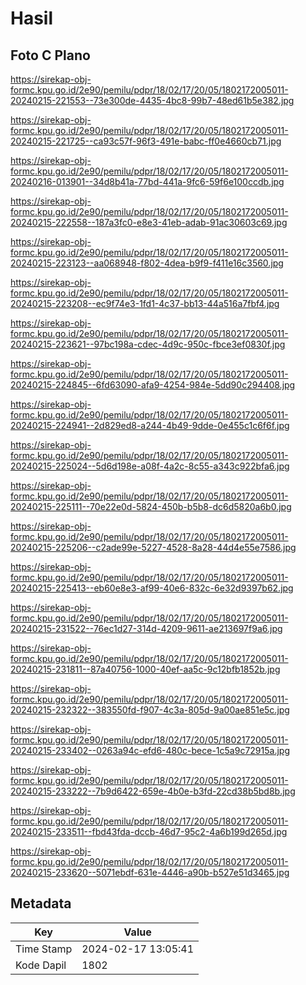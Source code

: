 # Hasil

## Foto C Plano

https://sirekap-obj-formc.kpu.go.id/2e90/pemilu/pdpr/18/02/17/20/05/1802172005011-20240215-221553--73e300de-4435-4bc8-99b7-48ed61b5e382.jpg

https://sirekap-obj-formc.kpu.go.id/2e90/pemilu/pdpr/18/02/17/20/05/1802172005011-20240215-221725--ca93c57f-96f3-491e-babc-ff0e4660cb71.jpg

https://sirekap-obj-formc.kpu.go.id/2e90/pemilu/pdpr/18/02/17/20/05/1802172005011-20240216-013901--34d8b41a-77bd-441a-9fc6-59f6e100ccdb.jpg

https://sirekap-obj-formc.kpu.go.id/2e90/pemilu/pdpr/18/02/17/20/05/1802172005011-20240215-222558--187a3fc0-e8e3-41eb-adab-91ac30603c69.jpg

https://sirekap-obj-formc.kpu.go.id/2e90/pemilu/pdpr/18/02/17/20/05/1802172005011-20240215-223123--aa068948-f802-4dea-b9f9-f411e16c3560.jpg

https://sirekap-obj-formc.kpu.go.id/2e90/pemilu/pdpr/18/02/17/20/05/1802172005011-20240215-223208--ec9f74e3-1fd1-4c37-bb13-44a516a7fbf4.jpg

https://sirekap-obj-formc.kpu.go.id/2e90/pemilu/pdpr/18/02/17/20/05/1802172005011-20240215-223621--97bc198a-cdec-4d9c-950c-fbce3ef0830f.jpg

https://sirekap-obj-formc.kpu.go.id/2e90/pemilu/pdpr/18/02/17/20/05/1802172005011-20240215-224845--6fd63090-afa9-4254-984e-5dd90c294408.jpg

https://sirekap-obj-formc.kpu.go.id/2e90/pemilu/pdpr/18/02/17/20/05/1802172005011-20240215-224941--2d829ed8-a244-4b49-9dde-0e455c1c6f6f.jpg

https://sirekap-obj-formc.kpu.go.id/2e90/pemilu/pdpr/18/02/17/20/05/1802172005011-20240215-225024--5d6d198e-a08f-4a2c-8c55-a343c922bfa6.jpg

https://sirekap-obj-formc.kpu.go.id/2e90/pemilu/pdpr/18/02/17/20/05/1802172005011-20240215-225111--70e22e0d-5824-450b-b5b8-dc6d5820a6b0.jpg

https://sirekap-obj-formc.kpu.go.id/2e90/pemilu/pdpr/18/02/17/20/05/1802172005011-20240215-225206--c2ade99e-5227-4528-8a28-44d4e55e7586.jpg

https://sirekap-obj-formc.kpu.go.id/2e90/pemilu/pdpr/18/02/17/20/05/1802172005011-20240215-225413--eb60e8e3-af99-40e6-832c-6e32d9397b62.jpg

https://sirekap-obj-formc.kpu.go.id/2e90/pemilu/pdpr/18/02/17/20/05/1802172005011-20240215-231522--76ec1d27-314d-4209-9611-ae213697f9a6.jpg

https://sirekap-obj-formc.kpu.go.id/2e90/pemilu/pdpr/18/02/17/20/05/1802172005011-20240215-231811--87a40756-1000-40ef-aa5c-9c12bfb1852b.jpg

https://sirekap-obj-formc.kpu.go.id/2e90/pemilu/pdpr/18/02/17/20/05/1802172005011-20240215-232322--383550fd-f907-4c3a-805d-9a00ae851e5c.jpg

https://sirekap-obj-formc.kpu.go.id/2e90/pemilu/pdpr/18/02/17/20/05/1802172005011-20240215-233402--0263a94c-efd6-480c-bece-1c5a9c72915a.jpg

https://sirekap-obj-formc.kpu.go.id/2e90/pemilu/pdpr/18/02/17/20/05/1802172005011-20240215-233222--7b9d6422-659e-4b0e-b3fd-22cd38b5bd8b.jpg

https://sirekap-obj-formc.kpu.go.id/2e90/pemilu/pdpr/18/02/17/20/05/1802172005011-20240215-233511--fbd43fda-dccb-46d7-95c2-4a6b199d265d.jpg

https://sirekap-obj-formc.kpu.go.id/2e90/pemilu/pdpr/18/02/17/20/05/1802172005011-20240215-233620--5071ebdf-631e-4446-a90b-b527e51d3465.jpg


## Metadata

| Key        | Value               |
| ---------- | ------------------- |
| Time Stamp | 2024-02-17 13:05:41 |
| Kode Dapil | 1802                |



